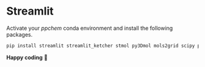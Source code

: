 # Streamlit 

Activate your *ppchem* conda environment and install the following packages. 

```bash
pip install streamlit streamlit_ketcher stmol py3Dmol mols2grid scipy plotly
```

**Happy coding** :star_struck:
